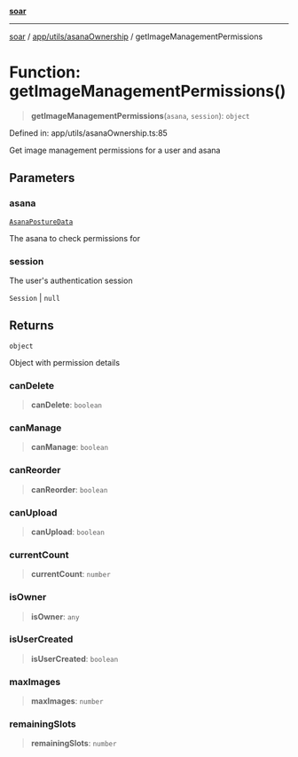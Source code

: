 [**soar**](../../../../README.md)

***

[soar](../../../../modules.md) / [app/utils/asanaOwnership](../README.md) / getImageManagementPermissions

# Function: getImageManagementPermissions()

> **getImageManagementPermissions**(`asana`, `session`): `object`

Defined in: app/utils/asanaOwnership.ts:85

Get image management permissions for a user and asana

## Parameters

### asana

[`AsanaPostureData`](../../../../types/images/interfaces/AsanaPostureData.md)

The asana to check permissions for

### session

The user's authentication session

`Session` | `null`

## Returns

`object`

Object with permission details

### canDelete

> **canDelete**: `boolean`

### canManage

> **canManage**: `boolean`

### canReorder

> **canReorder**: `boolean`

### canUpload

> **canUpload**: `boolean`

### currentCount

> **currentCount**: `number`

### isOwner

> **isOwner**: `any`

### isUserCreated

> **isUserCreated**: `boolean`

### maxImages

> **maxImages**: `number`

### remainingSlots

> **remainingSlots**: `number`
